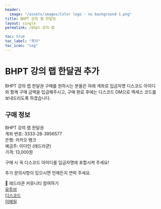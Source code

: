 ```yaml
---
header:
  image: "/assets/images/Color logo - no background-1.png"
title: BHPT 강의 랩 한달권
layout: single
permalink: /bhpt-강의-랩

toc: true
toc_label: "목차"
toc_icon: "cog"
---
```

# BHPT 강의 랩 한달권 추가 
BHPT 강의 랩 한달권 구매를 원하시는 분들은 아래 계좌로 입금자명 디스코드 아이디와 함께 구매 금액을 입금해주시고, 구매 완료 후에는 디스코드 DM으로 엑세스 코드를 보내드리도록 하겠습니다.
<br>

## 구매 정보
BHPT 강의 랩 한달권 <br>
계좌 번호: 3333-28-3956577<br>
은행: 카카오 뱅크<br>
예금주: 이다인 (레드라쿤)<br>
가격: 13,000원<br>

구매 시 꼭 디스코드 아이디를 입금자명에 포함시켜 주세요!<br>

추가 문의사항이 있으시면 언제든지 연락 주세요.

🤝 레드라쿤 커뮤니티 참여하기<br>
[<i class="fab fa-youtube-play fa-fw"></i> 유투브](https://www.youtube.com/@redraccooncorp)<br>
[<i class="fab fa-discord fa-fw"></i> 디스코드](https://discord.gg/FGeh8Uk9Dg)<br>
[<i class="fas fa-envelope fa-fw"></i> 이메일](mailto:support@redraccoon.kr)<br>

